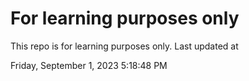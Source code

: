 # For learning purposes only
This repo is for learning purposes only.
Last updated at

Friday, September 1, 2023 5:18:48 PM

